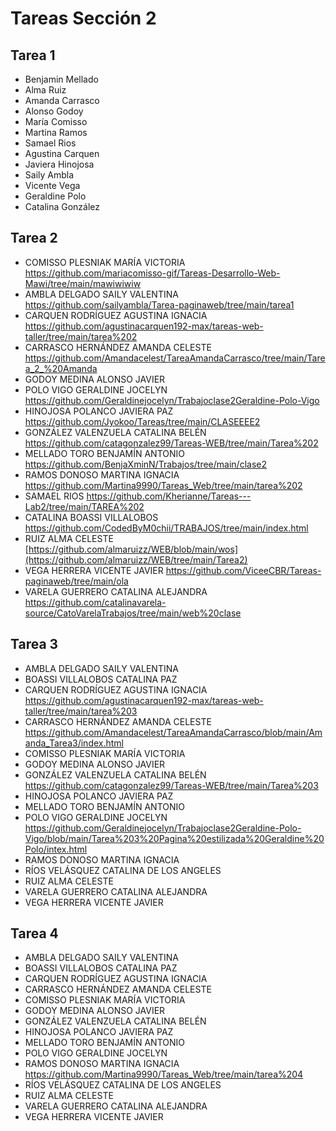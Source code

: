 # Tareas Sección 2

## Tarea 1
* Benjamin Mellado
* Alma Ruiz
* Amanda Carrasco 
* Alonso Godoy
* María Comisso
* Martina Ramos
* Samael Rios
* Agustina Carquen
* Javiera Hinojosa
* Saily Ambla
* Vicente Vega
* Geraldine Polo
* Catalina González 

## Tarea 2
* COMISSO PLESNIAK MARÍA VICTORIA https://github.com/mariacomisso-gif/Tareas-Desarrollo-Web-Mawi/tree/main/mawiwiwiw
* AMBLA DELGADO SAILY VALENTINA https://github.com/sailyambla/Tarea-paginaweb/tree/main/tarea1
* CARQUEN RODRÍGUEZ AGUSTINA IGNACIA https://github.com/agustinacarquen192-max/tareas-web-taller/tree/main/tarea%202
* CARRASCO HERNÁNDEZ AMANDA CELESTE https://github.com/Amandacelest/TareaAmandaCarrasco/tree/main/Tarea_2_%20Amanda
* GODOY MEDINA ALONSO JAVIER
* POLO VIGO GERALDINE JOCELYN https://github.com/Geraldinejocelyn/Trabajoclase2Geraldine-Polo-Vigo
* HINOJOSA POLANCO JAVIERA PAZ  https://github.com/Jyokoo/Tareas/tree/main/CLASEEEE2
* GONZÁLEZ VALENZUELA CATALINA BELÉN https://github.com/catagonzalez99/Tareas-WEB/tree/main/Tarea%202 
* MELLADO TORO BENJAMÍN ANTONIO https://github.com/BenjaXminN/Trabajos/tree/main/clase2
* RAMOS DONOSO MARTINA IGNACIA https://github.com/Martina9990/Tareas_Web/tree/main/tarea%202
* SAMAEL RIOS https://github.com/Kherianne/Tareas---Lab2/tree/main/TAREA%202
* CATALINA BOASSI VILLALOBOS https://github.com/CodedByM0chii/TRABAJOS/tree/main/index.html
* RUIZ ALMA CELESTE [https://github.com/almaruizz/WEB/blob/main/wos](https://github.com/almaruizz/WEB/tree/main/Tarea2)
* VEGA HERRERA VICENTE JAVIER https://github.com/ViceeCBR/Tareas-paginaweb/tree/main/ola
* VARELA GUERRERO CATALINA ALEJANDRA https://github.com/catalinavarela-source/CatoVarelaTrabajos/tree/main/web%20clase

## Tarea 3
* AMBLA DELGADO SAILY VALENTINA
* BOASSI VILLALOBOS CATALINA PAZ
* CARQUEN RODRÍGUEZ AGUSTINA IGNACIA https://github.com/agustinacarquen192-max/tareas-web-taller/tree/main/tarea%203
* CARRASCO HERNÁNDEZ AMANDA CELESTE https://github.com/Amandacelest/TareaAmandaCarrasco/blob/main/Amanda_Tarea3/index.html
* COMISSO PLESNIAK MARÍA VICTORIA
* GODOY MEDINA ALONSO JAVIER
* GONZÁLEZ VALENZUELA CATALINA BELÉN https://github.com/catagonzalez99/Tareas-WEB/tree/main/Tarea%203
* HINOJOSA POLANCO JAVIERA PAZ
* MELLADO TORO BENJAMÍN ANTONIO
* POLO VIGO GERALDINE JOCELYN https://github.com/Geraldinejocelyn/Trabajoclase2Geraldine-Polo-Vigo/blob/main/Tarea%203%20Pagina%20estilizada%20Geraldine%20Polo/intex.html
* RAMOS DONOSO MARTINA IGNACIA
* RÍOS VELÁSQUEZ CATALINA DE LOS ANGELES
* RUIZ ALMA CELESTE
* VARELA GUERRERO CATALINA ALEJANDRA
* VEGA HERRERA VICENTE JAVIER

## Tarea 4
* AMBLA DELGADO SAILY VALENTINA
* BOASSI VILLALOBOS CATALINA PAZ
* CARQUEN RODRÍGUEZ AGUSTINA IGNACIA
* CARRASCO HERNÁNDEZ AMANDA CELESTE
* COMISSO PLESNIAK MARÍA VICTORIA
* GODOY MEDINA ALONSO JAVIER
* GONZÁLEZ VALENZUELA CATALINA BELÉN
* HINOJOSA POLANCO JAVIERA PAZ
* MELLADO TORO BENJAMÍN ANTONIO
* POLO VIGO GERALDINE JOCELYN
* RAMOS DONOSO MARTINA IGNACIA https://github.com/Martina9990/Tareas_Web/tree/main/tarea%204
* RÍOS VELÁSQUEZ CATALINA DE LOS ANGELES
* RUIZ ALMA CELESTE
* VARELA GUERRERO CATALINA ALEJANDRA
* VEGA HERRERA VICENTE JAVIER

